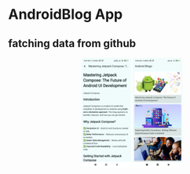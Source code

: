 # AndroidBlog App 

## fatching data from github 


<p align="center">
  <img src="https://raw.githubusercontent.com/parmarsanket/professional-android-application/refs/heads/main/AndroidBlogs/images/img1.jpeg" width="20%" />
  <img src="https://raw.githubusercontent.com/parmarsanket/professional-android-application/refs/heads/main/AndroidBlogs/images/img2.jpeg" width="20%" />
  
</p>
